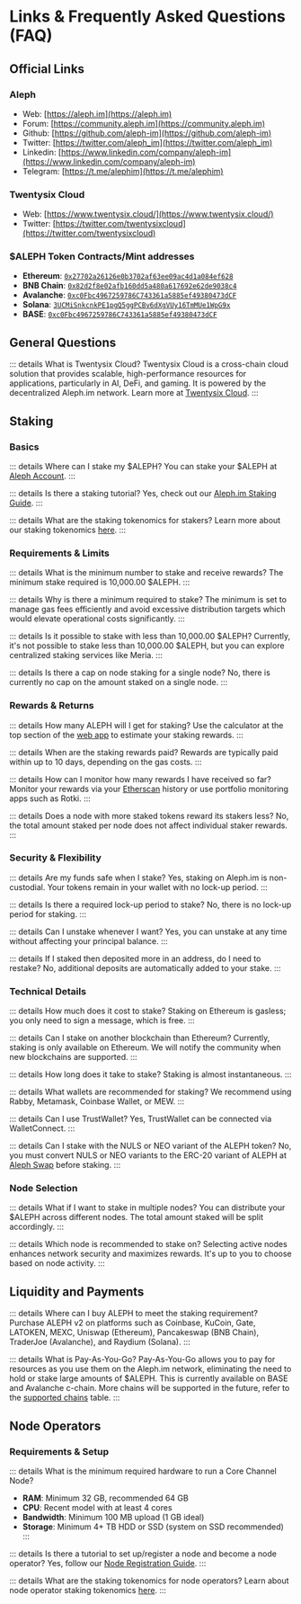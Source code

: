 # Links & Frequently Asked Questions (FAQ)

## Official Links

### Aleph

- Web: [https://aleph.im](https://aleph.im)
- Forum: [https://community.aleph.im](https://community.aleph.im)
- Github: [https://github.com/aleph-im](https://github.com/aleph-im)
- Twitter: [https://twitter.com/aleph_im](https://twitter.com/aleph_im)
- Linkedin: [https://www.linkedin.com/company/aleph-im](https://www.linkedin.com/company/aleph-im)
- Telegram: [https://t.me/alephim](https://t.me/alephim)

### Twentysix Cloud

- Web: [https://www.twentysix.cloud/](https://www.twentysix.cloud/)
- Twitter: [https://twitter.com/twentysixcloud](https://twitter.com/twentysixcloud)

### $ALEPH Token Contracts/Mint addresses

- **Ethereum**: [`0x27702a26126e0b3702af63ee09ac4d1a084ef628`](https://etherscan.io/token/0x27702a26126e0b3702af63ee09ac4d1a084ef628)
- **BNB Chain**: [`0x82d2f8e02afb160dd5a480a617692e62de9038c4`](https://bscscan.com/token/0x82d2f8e02afb160dd5a480a617692e62de9038c4)
- **Avalanche**: [`0xc0Fbc4967259786C743361a5885ef49380473dCF`](https://snowtrace.io/address/0xc0Fbc4967259786C743361a5885ef49380473dCF)
- **Solana**: [`3UCMiSnkcnkPE1pgQ5ggPCBv6dXgVUy16TmMUe1WpG9x`](https://solana.fm/address/3UCMiSnkcnkPE1pgQ5ggPCBv6dXgVUy16TmMUe1WpG9x)
- **BASE**: [`0xc0Fbc4967259786C743361a5885ef49380473dCF`](https://basescan.org/token/0xc0Fbc4967259786C743361a5885ef49380473dCF)

## General Questions

::: details What is Twentysix Cloud?
Twentysix Cloud is a cross-chain cloud solution that provides scalable, high-performance resources for applications, particularly in AI, DeFi, and gaming. It is powered by the decentralized Aleph.im network. Learn more at [Twentysix Cloud](https://www.twentysix.cloud/).
:::

## Staking

### Basics

::: details Where can I stake my $ALEPH?
You can stake your $ALEPH at [Aleph Account](https://account.aleph.im/).
:::

::: details Is there a staking tutorial?
Yes, check out our [Aleph.im Staking Guide](https://medium.com/aleph-im/aleph-im-staking-guide-9b82264968be).
:::

::: details What are the staking tokenomics for stakers?
Learn more about our staking tokenomics [here](https://medium.com/aleph-im/aleph-im-staking-go-live-part-2-stakers-tokenomics-663164b5ec78).
:::

### Requirements & Limits

::: details What is the minimum number to stake and receive rewards?
The minimum stake required is 10,000.00 $ALEPH.
:::

::: details Why is there a minimum required to stake?
The minimum is set to manage gas fees efficiently and avoid excessive distribution targets which would elevate operational costs significantly.
:::

::: details Is it possible to stake with less than 10,000.00 $ALEPH?
Currently, it's not possible to stake less than 10,000.00 $ALEPH, but you can explore centralized staking services like Meria.
:::

::: details Is there a cap on node staking for a single node?
No, there is currently no cap on the amount staked on a single node.
:::

### Rewards & Returns

::: details How many ALEPH will I get for staking?
Use the calculator at the top section of the [web app](https://account.aleph.im/) to estimate your staking rewards.
:::

::: details When are the staking rewards paid?
Rewards are typically paid within up to 10 days, depending on the gas costs.
:::

::: details How can I monitor how many rewards I have received so far?
Monitor your rewards via your [Etherscan](https://etherscan.io) history or use portfolio monitoring apps such as Rotki.
:::

::: details Does a node with more staked tokens reward its stakers less?
No, the total amount staked per node does not affect individual staker rewards.
:::

### Security & Flexibility

::: details Are my funds safe when I stake?
Yes, staking on Aleph.im is non-custodial. Your tokens remain in your wallet with no lock-up period.
:::

::: details Is there a required lock-up period to stake?
No, there is no lock-up period for staking.
:::

::: details Can I unstake whenever I want?
Yes, you can unstake at any time without affecting your principal balance.
:::

::: details If I staked then deposited more in an address, do I need to restake?
No, additional deposits are automatically added to your stake.
:::

### Technical Details

::: details How much does it cost to stake?
Staking on Ethereum is gasless; you only need to sign a message, which is free.
:::

::: details Can I stake on another blockchain than Ethereum?
Currently, staking is only available on Ethereum. We will notify the community when new blockchains are supported.
:::

::: details How long does it take to stake?
Staking is almost instantaneous.
:::

::: details What wallets are recommended for staking?
We recommend using Rabby, Metamask, Coinbase Wallet, or MEW.
:::

::: details Can I use TrustWallet?
Yes, TrustWallet can be connected via WalletConnect.
:::

::: details Can I stake with the NULS or NEO variant of the ALEPH token?
No, you must convert NULS or NEO variants to the ERC-20 variant of ALEPH at [Aleph Swap](https://swap.aleph.im) before staking.
:::

### Node Selection

::: details What if I want to stake in multiple nodes?
You can distribute your $ALEPH across different nodes. The total amount staked will be split accordingly.
:::

::: details Which node is recommended to stake on?
Selecting active nodes enhances network security and maximizes rewards. It's up to you to choose based on node activity.
:::

## Liquidity and Payments

::: details Where can I buy ALEPH to meet the staking requirement?
Purchase ALEPH v2 on platforms such as Coinbase, KuCoin, Gate, LATOKEN, MEXC, Uniswap (Ethereum), Pancakeswap (BNB Chain), TraderJoe (Avalanche), and Raydium (Solana).
:::

::: details What is Pay-As-You-Go?
Pay-As-You-Go allows you to pay for resources as you use them on the Aleph.im network, eliminating the need to hold or stake large amounts of $ALEPH. This is currently available on BASE and Avalanche c-chain. More chains will be supported in the future, refer to the [supported chains](/about/network/supported-blockchains/) table.
:::

## Node Operators

### Requirements & Setup

::: details What is the minimum required hardware to run a Core Channel Node?
- **RAM**: Minimum 32 GB, recommended 64 GB
- **CPU**: Recent model with at least 4 cores
- **Bandwidth**: Minimum 100 MB upload (1 GB ideal)
- **Storage**: Minimum 4+ TB HDD or SSD (system on SSD recommended)
:::

::: details Is there a tutorial to set up/register a node and become a node operator?
Yes, follow our [Node Registration Guide](https://medium.com/aleph-im/aleph-im-node-registration-guide-ea2badb84e75).
:::

::: details What are the staking tokenomics for node operators?
Learn about node operator staking tokenomics [here](https://medium.com/aleph-im/aleph-im-staking-go-live-part-1-core-channel-nodes-and-node-operators-97bfcd43157d).
:::
